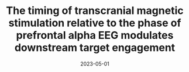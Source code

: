 ---
title: "The timing of transcranial magnetic stimulation relative to the phase of prefrontal alpha EEG modulates downstream target engagement"
collection: publications
permalink: /publication/2023-timing-rtms
date: 2023-05-01
venue: 'Brain Stimulation'
paperurl: '/files/papers/timingrtms_2023.pdf'
link: 'https://www.sciencedirect.com/science/article/pii/S1935861X23017746'
citation: 'Pantazatos, S. P.*, Mclntosh, J. R.*, Saber, G. T.*, <b><u>Sun, X.</u></b>, Doose, J., Faller, J., ... & Brown, T. R. (2023). The timing of transcranial magnetic stimulation relative to the phase of prefrontal alpha EEG modulates downstream target engagement. <i>Brain Stimulation</i>, 16(3), 830-839.'
---